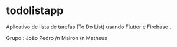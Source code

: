 # todolistapp

Aplicativo de lista de tarefas (To Do List) usando Flutter e Firebase .

Grupo : 
João Pedro /n
Mairon /n
Matheus 



